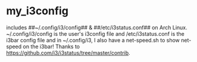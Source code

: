 # my_i3config
includes ##~/.config/i3/config## & ##/etc/i3status.conf## on Arch Linux.
~/.config/i3/config is the user's i3config file and /etc/i3status.conf is the i3bar config file
and in ~/.config/i3, I also have a net-speed.sh to show net-speed on the i3bar! Thanks to https://github.com/i3/i3status/tree/master/contrib.
